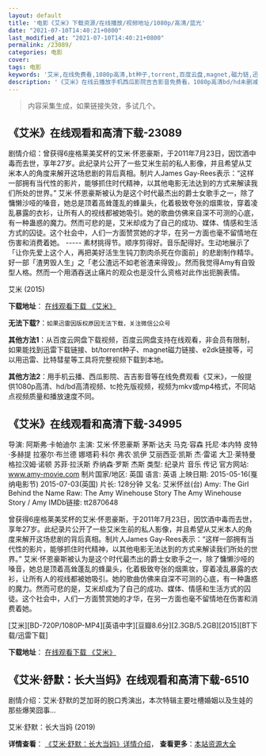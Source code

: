 ```yaml
---
layout: default
title: '电影《艾米》下载资源/在线播放/视频地址/1080p/高清/蓝光'
date: "2021-07-10T14:40:21+0800"
last_modified_at: "2021-07-10T14:40:21+0800"
permalink: /23089/
categories: 电影
cover:
tags: 电影
keywords: '艾米,在线免费看,1080p高清,bt种子,torrent,百度云盘,magnet,磁力链,迅雷下载资源'
description: '《艾米》在线云播放手机西瓜影院吉吉影音免费看，1080p高清bd/hd未删减完整版和tc抢先枪版，mkv/mp4格式，附带bt/torrent种子、magnet/磁力链、百度云盘、网盘资源迅雷下载链接'
---
```


>内容采集生成，如果链接失效，多试几个。


## 《艾米》在线观看和高清下载-23089

剧情介绍：曾获得6座格莱美奖杯的艾米·怀恩豪斯，于2011年7月23日，因饮酒中毒而去世，享年27岁。此纪录片公开了一些艾米生前的私人影像，并且希望从艾米本人的角度来解开这场悲剧的背后真相。制片人James Gay-Rees表示：“这样一部拥有当代性的影片，能够抓住时代精神，以其他电影无法达到的方式来解读我们所处的世界。”   艾米·怀恩豪斯被认为是这个时代最杰出的爵士女歌手之一，除了慵懒沙哑的嗓音，她总是顶着高耸蓬乱的蜂巢头，化着极致夸张的烟熏妆，穿着凌乱暴露的衣衫，让所有人的视线都被她吸引。她的歌曲仿佛来自深不可测的心底，有一种蛊惑的魔力。然而可悲的是，艾米却成为了自己的成功、媒体、情感和生活方式的囚徒。这个社会中，人们一方面赞赏她的才华，在另一方面也毫不留情地在伤害和消费着她。 ----- 素材挑得节。顺序剪得好。音乐配得好。生动地展示了「让你先爱上这个人，再把美好活生生钝刀割肉杀死在你面前」的悲剧制作精华。好一部「渣男毁人生」之「老公渣远不如老爸渣来得毁」。然而我觉得Amy有自毁型人格。然而一个用酒吞送止痛片的观众也是没什么资格对此作出扼腕表情。


艾米 (2015)

**下载地址**： [在线观看下载 《艾米》](https://www.btbtdy.me/btdy/dy72.html) 


**无法下载?**：`如果迅雷因版权原因无法下载，关注微信公众号 `

**其他方法1**：从百度云网盘下载视频，百度云网盘支持在线观看，非会员有限制，如果能找到迅雷下载链接、bt/torrent种子、magnet磁力链接、e2dk链接等，可以用迅雷、比特彗星等工具将完整视频下载到本地。

**其他方法2**：用手机云播、西瓜影院、吉吉影音等在线免费观看《艾米》，一般提供1080p高清、hd/bd高清视频、tc抢先版视频，视频为mkv或mp4格式，不同站点视频质量和播放速度不同。


## 《艾米》在线观看和高清下载-34995

导演: 阿斯弗·卡帕迪尔 主演: 艾米·怀恩豪斯 茅斯·达夫 马克·容森 托尼·本内特 皮特·多赫提 拉塞尔·布兰德 娜塔莉·科尔 弗农·凯伊 艾丽西亚·凯斯 杰·雷诺 大卫·莱特曼 格拉汉姆·诺顿 苏菲·拉沃斯 乔纳森·罗斯 杰斯 类型: 纪录片 音乐 传记 官方网站: www.amy-movie.com 制片国家/地区: 英国 语言: 英语 上映日期: 2015-05-16(戛纳电影节) 2015-07-03(英国) 片长: 128分钟 又名: 艾米怀丝(台) Amy: The Girl Behind the Name Raw: The Amy Winehouse Story The Amy Winehouse Story / Amy IMDb链接: tt2870648

曾获得6座格莱美奖杯的艾米·怀恩豪斯，于2011年7月23日，因饮酒中毒而去世，享年27岁。此纪录片公开了一些艾米生前的私人影像，并且希望从艾米本人的角度来解开这场悲剧的背后真相。制片人James Gay-Rees表示：“这样一部拥有当代性的影片，能够抓住时代精神，以其他电影无法达到的方式来解读我们所处的世界。” 艾米·怀恩豪斯被认为是这个时代最杰出的爵士女歌手之一，除了慵懒沙哑的嗓音，她总是顶着高耸蓬乱的蜂巢头，化着极致夸张的烟熏妆，穿着凌乱暴露的衣衫，让所有人的视线都被她吸引。她的歌曲仿佛来自深不可测的心底，有一种蛊惑的魔力。然而可悲的是，艾米却成为了自己的成功、媒体、情感和生活方式的囚徒。这个社会中，人们一方面赞赏她的才华，在另一方面也毫不留情地在伤害和消费着她。


[艾米][BD-720P/1080P-MP4][英语中字][豆瓣8.6分][2.3GB/5.2GB][2015][BT下载/迅雷下载]

**下载地址**： [在线观看下载 《艾米》](https://www.btdx8.com/torrent/amy_2015.html) 


## 《艾米·舒默：长大当妈》在线观看和高清下载-6510

剧情介绍：艾米·舒默的芝加哥的脱口秀演出，本次特辑主要吐槽婚姻以及生娃的那些爆笑囧事...


艾米·舒默：长大当妈 (2019)

**详情查看**： [《艾米·舒默：长大当妈》详情介绍](/movie/6510/)， **查看更多**：[本站资源大全](/movie/t/all/)


